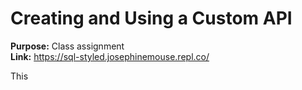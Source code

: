 # Creating and Using a Custom API  
  
  
  
**Purpose:** Class assignment  
**Link:** https://sql-styled.josephinemouse.repl.co/    

This 